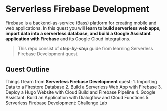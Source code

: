 # Serverless Firebase Development
Firebase is a backend-as-service (Bass) platform for creating mobile and web applications. In this quest you will **learn to build serverless web apps, import data into a serverless database, and build a Google Assistant application with Firebase** and its Google Cloud integrations.
> This repo consist of ***step-by-step*** guide from learning Serverless Firebase Development quest.
## Quest Outline
Things I learn from **Serverless Firebase Development** quest:
    1. Importing Data to a Firestore Database
    2. Build a Serverless Web App with Firebase
    3. Deploy a Hugo Website with Cloud Build and Firebase Pipeline
    4. Google Assistant: Build an Application with Dialogflow and Cloud Functions
    5. Serverless Firebase Development: Challenge Lab